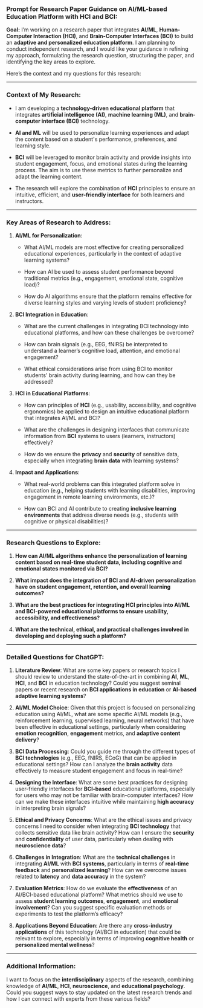 ### **Prompt for Research Paper Guidance on AI/ML-based Education Platform with HCI and BCI:**

**Goal:** I’m working on a research paper that integrates **AI/ML**, **Human-Computer Interaction (HCI)**, and **Brain-Computer Interfaces (BCI)** to build an **adaptive and personalized education platform**. I am planning to conduct independent research, and I would like your guidance in refining my approach, formulating the research question, structuring the paper, and identifying the key areas to explore.

Here’s the context and my questions for this research:

---

### **Context of My Research:**

- I am developing a **technology-driven educational platform** that integrates **artificial intelligence (AI)**, **machine learning (ML)**, and **brain-computer interface (BCI)** technology.
    
- **AI and ML** will be used to personalize learning experiences and adapt the content based on a student's performance, preferences, and learning style.
    
- **BCI** will be leveraged to monitor brain activity and provide insights into student engagement, focus, and emotional states during the learning process. The aim is to use these metrics to further personalize and adapt the learning content.
    
- The research will explore the combination of **HCI** principles to ensure an intuitive, efficient, and **user-friendly interface** for both learners and instructors.
    

---

### **Key Areas of Research to Address:**

1. **AI/ML for Personalization**:
    
    - What AI/ML models are most effective for creating personalized educational experiences, particularly in the context of adaptive learning systems?
        
    - How can AI be used to assess student performance beyond traditional metrics (e.g., engagement, emotional state, cognitive load)?
        
    - How do AI algorithms ensure that the platform remains effective for diverse learning styles and varying levels of student proficiency?
        
2. **BCI Integration in Education**:
    
    - What are the current challenges in integrating BCI technology into educational platforms, and how can these challenges be overcome?
        
    - How can brain signals (e.g., EEG, fNIRS) be interpreted to understand a learner’s cognitive load, attention, and emotional engagement?
        
    - What ethical considerations arise from using BCI to monitor students' brain activity during learning, and how can they be addressed?
        
3. **HCI in Educational Platforms**:
    
    - How can principles of **HCI** (e.g., usability, accessibility, and cognitive ergonomics) be applied to design an intuitive educational platform that integrates AI/ML and BCI?
        
    - What are the challenges in designing interfaces that communicate information from **BCI** systems to users (learners, instructors) effectively?
        
    - How do we ensure the **privacy** and **security** of sensitive data, especially when integrating **brain data** with learning systems?
        
4. **Impact and Applications**:
    
    - What real-world problems can this integrated platform solve in education (e.g., helping students with learning disabilities, improving engagement in remote learning environments, etc.)?
        
    - How can BCI and AI contribute to creating **inclusive learning environments** that address diverse needs (e.g., students with cognitive or physical disabilities)?
        

---

### **Research Questions to Explore**:

1. **How can AI/ML algorithms enhance the personalization of learning content based on real-time student data, including cognitive and emotional states monitored via BCI?**
    
2. **What impact does the integration of BCI and AI-driven personalization have on student engagement, retention, and overall learning outcomes?**
    
3. **What are the best practices for integrating HCI principles into AI/ML and BCI-powered educational platforms to ensure usability, accessibility, and effectiveness?**
    
4. **What are the technical, ethical, and practical challenges involved in developing and deploying such a platform?**
    

---

### **Detailed Questions for ChatGPT:**

1. **Literature Review**: What are some key papers or research topics I should review to understand the state-of-the-art in combining **AI**, **ML**, **HCI**, and **BCI** in education technology? Could you suggest seminal papers or recent research on **BCI applications in education** or **AI-based adaptive learning systems**?
    
2. **AI/ML Model Choice**: Given that this project is focused on personalizing education using AI/ML, what are some specific AI/ML models (e.g., reinforcement learning, supervised learning, neural networks) that have been effective in educational settings, particularly when considering **emotion recognition**, **engagement** metrics, and **adaptive content delivery**?
    
3. **BCI Data Processing**: Could you guide me through the different types of **BCI technologies** (e.g., EEG, fNIRS, ECoG) that can be applied in educational settings? How can I analyze the **brain activity** data effectively to measure student engagement and focus in real-time?
    
4. **Designing the Interface**: What are some best practices for designing user-friendly interfaces for **BCI-based** educational platforms, especially for users who may not be familiar with brain-computer interfaces? How can we make these interfaces intuitive while maintaining **high accuracy** in interpreting brain signals?
    
5. **Ethical and Privacy Concerns**: What are the ethical issues and privacy concerns I need to consider when integrating **BCI technology** that collects sensitive data like brain activity? How can I ensure the **security** and **confidentiality** of user data, particularly when dealing with **neuroscience data**?
    
6. **Challenges in Integration**: What are the **technical challenges** in integrating **AI/ML** with **BCI systems**, particularly in terms of **real-time feedback** and **personalized learning**? How can we overcome issues related to **latency** and **data accuracy** in the system?
    
7. **Evaluation Metrics**: How do we evaluate the **effectiveness** of an AI/BCI-based educational platform? What metrics should we use to assess **student learning outcomes**, **engagement**, and **emotional involvement**? Can you suggest specific evaluation methods or experiments to test the platform’s efficacy?
    
8. **Applications Beyond Education**: Are there any **cross-industry applications** of this technology (AI/BCI in education) that could be relevant to explore, especially in terms of improving **cognitive health** or **personalized mental wellness**?
    

---

### **Additional Information**:

I want to focus on the **interdisciplinary** aspects of the research, combining knowledge of **AI/ML**, **HCI**, **neuroscience**, and **educational psychology**. Could you suggest ways to stay updated on the latest research trends and how I can connect with experts from these various fields?